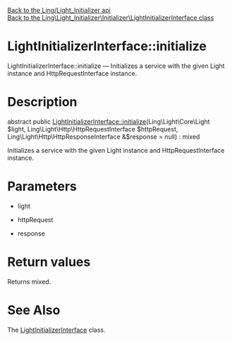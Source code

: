 [Back to the Ling/Light_Initializer api](https://github.com/lingtalfi/Light_Initializer/blob/master/doc/api/Ling/Light_Initializer.md)<br>
[Back to the Ling\Light_Initializer\Initializer\LightInitializerInterface class](https://github.com/lingtalfi/Light_Initializer/blob/master/doc/api/Ling/Light_Initializer/Initializer/LightInitializerInterface.md)


LightInitializerInterface::initialize
================



LightInitializerInterface::initialize — Initializes a service with the given Light instance and HttpRequestInterface instance.




Description
================


abstract public [LightInitializerInterface::initialize](https://github.com/lingtalfi/Light_Initializer/blob/master/doc/api/Ling/Light_Initializer/Initializer/LightInitializerInterface/initialize.md)(Ling\Light\Core\Light $light, Ling\Light\Http\HttpRequestInterface $httpRequest, Ling\Light\Http\HttpResponseInterface &$response = null) : mixed




Initializes a service with the given Light instance and HttpRequestInterface instance.




Parameters
================


- light

    

- httpRequest

    

- response

    


Return values
================

Returns mixed.








See Also
================

The [LightInitializerInterface](https://github.com/lingtalfi/Light_Initializer/blob/master/doc/api/Ling/Light_Initializer/Initializer/LightInitializerInterface.md) class.



